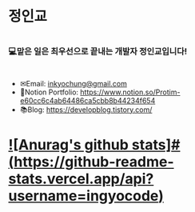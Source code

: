 # 정인교
#
### 💻맡은 일은 최우선으로 끝내는 개발자 정인교입니다!
#
#
- ✉Email: inkyochung@gmail.com
- 📝Notion Portfolio: https://www.notion.so/Protim-e60cc6c4ab64486ca5cbb8b44234f654
- 📚Blog: https://developblog.tistory.com/
#
#
# [![Anurag's github stats]#(https://github-readme-stats.vercel.app/api?username=ingyocode)](https://github.com/ingyocode/github-readme-stats)



